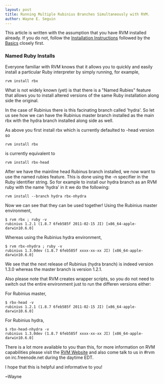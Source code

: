 ```yaml
---
layout: post
title: Running Multiple Rubinius Branches Simultaneously with RVM.
author: Wayne E. Seguin
---
```


This article is written with the assumption that you have RVM installed
already. If you do not, follow the
[Installation Instructions](https://rvm.beginrescueend.com/rvm/install/)
followed by the
[Basics](https://rvm.beginrescueend.com/rvm/basics/)
closely first.


### Named Ruby Installs

Everyone familiar with RVM knows that it allows you to quickly and
easily install a particular Ruby interpreter by simply running, for
example,

    rvm install rbx

What is not widely known (yet) is that there is a "Named Rubies" feature
that allows you to install altered versions of the same Ruby
installation along side the original.

In the case of Rubinius there is this facinating branch called 'hydra'.
So let us see how we can have the Rubinius master branch installed as
the main rbx with the hydra branch installed along side as well.

As above you first install rbx which is currently defaulted to -head
version so

    rvm install rbx

is currently equivalent to

    rvm install rbx-head

After we have the mainline head Rubinus branch installed, we now want to
use the named rubies feature. This is done using the -n specifier in the
Ruby identifier string. So for example to install our hydra branch as an
RVM ruby with the name 'hydra' in it we do the following:

    rvm install --branch hydra rbx-nhydra

Now we can see that they can be used together! Using the Rubinius master
environment,


    $ rvm rbx ; ruby -v
    rubinius 1.2.1 (1.8.7 6feb585f 2011-02-15 JI) [x86_64-apple-darwin10.6.0]

Whereas using the Rubinius hydra environment,

    $ rvm rbx-nhydra ; ruby -v
    rubinius 1.3.0dev (1.8.7 6feb585f xxxx-xx-xx JI) [x86_64-apple-darwin10.6.0]

We see that the next release of Rubinius (hydra branch) is indeed
version 1.3.0 whereas the master branch is version 1.2.1.

Also please note that RVM creates wrapper scripts, so you do not need to
switch out the entire environment just to run the differen versions
either:

For Rubinius master,

    $ rbx-head -v
    rubinius 1.2.1 (1.8.7 6feb585f 2011-02-15 JI) [x86_64-apple-darwin10.6.0]

For Rubinius hydra,

    $ rbx-head-nhydra -v
    rubinius 1.3.0dev (1.8.7 6feb585f xxxx-xx-xx JI) [x86_64-apple-darwin10.6.0]

There is a lot more available to you than this, for more information on
RVM capabilities please visit the [RVM
Website](https://rvm.beginrescueend.com/) and also come talk to us in #rvm on
irc.freenode.net during the daytime EDT.

I hope that this is helpful and informative to you!

  ~Wayne
